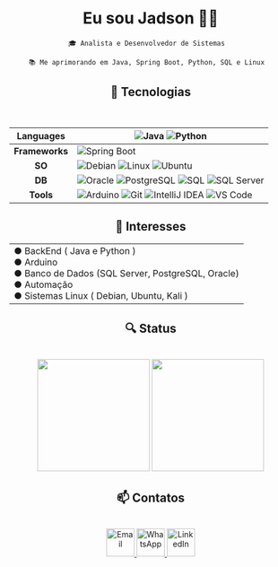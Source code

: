 <!--

**JadsonGitHub/JadsonGitHub** is a ✨ _special_ ✨ repository because its `README.md` (this file) appears on your GitHub profile.

## Hi there ✌🏾

-->

<h1 align = "center" >  Eu sou Jadson ✌🏾 </h1>

<div align="center">
    
    🎓 Analista e Desenvolvedor de Sistemas  

    📚 Me aprimorando em Java, Spring Boot, Python, SQL e Linux  
    
</div>

<!--

|![Arduino](https://img.shields.io/badge/Arduino-00979D?style=for-the-badge&logo=arduino&logoColor=white)|![Debian](https://img.shields.io/badge/Debian-A81D33?style=for-the-badge&logo=debian&logoColor=white)|![Git](https://img.shields.io/badge/Git-F05032?style=for-the-badge&logo=git&logoColor=white)|![IntelliJ IDEA](https://img.shields.io/badge/IntelliJIDEA-000000?style=for-the-badge&logo=intellij-idea&logoColor=white)|![Java](https://img.shields.io/badge/Java-ED8B00?style=for-the-badge&logo=java&logoColor=white)|![Linux](https://img.shields.io/badge/Linux-FCC624?style=for-the-badge&logo=linux&logoColor=black)|![Oracle](https://img.shields.io/badge/Oracle-F80000?style=for-the-badge&logo=oracle&logoColor=white)|
| :---: | :---: | :---: | :---: | :---: | :---: | :---: |
|![PostgreSQL](https://img.shields.io/badge/PostgreSQL-336791?style=for-the-badge&logo=postgresql&logoColor=white)|![Python](https://img.shields.io/badge/Python-3776AB?style=for-the-badge&logo=python&logoColor=white)|![Spring Boot](https://img.shields.io/badge/SpringBoot-6DB33F?style=for-the-badge&logo=spring-boot&logoColor=white)|![SQL](https://img.shields.io/badge/SQL-4479A1?style=for-the-badge&logo=sqlite&logoColor=white)|![SQL Server](https://img.shields.io/badge/SQL_Server-CC2927?style=for-the-badge&logo=microsoft-sql-server&logoColor=white)|![Ubuntu](https://img.shields.io/badge/Ubuntu-E95420?style=for-the-badge&logo=ubuntu&logoColor=white)|![VS Code](https://img.shields.io/badge/VSCode-0078d7?style=for-the-badge&logo=visual-studio-code&logoColor=white)|

| **Languages**  | <img src="https://skillicons.dev/icons?i=cpp" />   <img src="https://skillicons.dev/icons?i=java" /> <img src="https://skillicons.dev/icons?i=python" /> |
| :------------: | -------------- |
| **Frameworks** | <img src="https://skillicons.dev/icons?i=fastapi" alt="FastAPI" width="50" /> <img src="https://img.shields.io/badge/-6DB33F?style=for-the-badge&logo=spring&logoColor=white&label=" height="50" width="55" /> |
| **SO**         | <img src="https://skillicons.dev/icons?i=debian" /> <img src="https://skillicons.dev/icons?i=linux" /> <img src="https://skillicons.dev/icons?i=ubuntu" /> <img src="https://skillicons.dev/icons?i=kali" /> |
| **DB**         | <img src="https://skillicons.dev/icons?i=oracle" /> <img src="https://skillicons.dev/icons?i=postgresql" /> <img src="https://skillicons.dev/icons?i=sql" /> <img src="https://skillicons.dev/icons?i=sqlserver" /> |
| **Tools**      | <img src="https://skillicons.dev/icons?i=arduino" /> <img src="https://skillicons.dev/icons?i=git" /> <img src="https://skillicons.dev/icons?i=intelliji" /> <img src="https://skillicons.dev/icons?i=vscode" /> |

-->

<h2 align = "center" >  📡 Tecnologias </h2><br>

<div align = "center" >

| **Languages**  | ![Java](https://img.shields.io/badge/Java-ED8B00?style=for-the-badge&logo=java&logoColor=white) ![Python](https://img.shields.io/badge/Python-3776AB?style=for-the-badge&logo=python&logoColor=white)     |
| :------------: | --------------------------------------------------------------------------------------------------------------------------------------------------------------------------------------------------------- |
| **Frameworks** | ![Spring Boot](https://img.shields.io/badge/SpringBoot-6DB33F?style=for-the-badge&logo=spring-boot&logoColor=white)                                                                                       |
| **SO**         | ![Debian](https://img.shields.io/badge/Debian-A81D33?style=for-the-badge&logo=debian&logoColor=white) ![Linux](https://img.shields.io/badge/Linux-FCC624?style=for-the-badge&logo=linux&logoColor=black) ![Ubuntu](https://img.shields.io/badge/Ubuntu-E95420?style=for-the-badge&logo=ubuntu&logoColor=white)                                                                                                                                 |
| **DB**         | ![Oracle](https://img.shields.io/badge/Oracle-F80000?style=for-the-badge&logo=oracle&logoColor=white) ![PostgreSQL](https://img.shields.io/badge/PostgreSQL-336791?style=for-the-badge&logo=postgresql&logoColor=white) ![SQL](https://img.shields.io/badge/SQL-4479A1?style=for-the-badge&logo=sqlite&logoColor=white) ![SQL Server](https://img.shields.io/badge/SQL_Server-CC2927?style=for-the-badge&logo=microsoft-sql-server&logoColor=white)                                                                                                                                                                                                  |
| **Tools**      | ![Arduino](https://img.shields.io/badge/Arduino-00979D?style=for-the-badge&logo=arduino&logoColor=white) ![Git](https://img.shields.io/badge/Git-F05032?style=for-the-badge&logo=git&logoColor=white) ![IntelliJ IDEA](https://img.shields.io/badge/IntelliJIDEA-000000?style=for-the-badge&logo=intellij-idea&logoColor=white) ![VS Code](https://img.shields.io/badge/VSCode-0078d7?style=for-the-badge&logo=visual-studio-code&logoColor=white) |

</div>

<h2 align = "center" > 🧠 Interesses </h2>

<div align="center">
  
| |
|---|
| ● BackEnd ( Java e Python )<br>● Arduino<br>● Banco de Dados (SQL Server, PostgreSQL, Oracle)<br>● Automação<br>● Sistemas Linux ( Debian, Ubuntu, Kali )|

</div>

<h2 align = "center" > 🔍 Status </h2><br>

<div align="center">
  <img src="https://github-readme-stats.vercel.app/api?username=jadsongithub&show_icons=true&theme=dark#gh-dark-mode-only" height="200" />
  <img src="https://github-readme-stats.vercel.app/api/top-langs/?username=jadsongithub&layout=donut&theme=dark#gh-dark-mode-only" height="200" />
</div>

<!--
<div align = "center" ><img src = "https://github-readme-stats.vercel.app/api/wakatime?username=b630055d-d1c2-4dc3-b5f3-bd152fccc0b9&layout=compact&theme=dark#gh-dark-mode-only&hide_progress=false&display_format=percent" /></div>
-->

<h2 align = "center" > 📫 Contatos </h2><br>

<div align = "center" >
  
<a href="mailto:jadson.nascimento060@academico.ifs.edu.br" target="_blank">
  <img src="https://img.icons8.com/color/48/000000/email.png"  alt="Email" width="50" height="50" />
</a>

<a href="https://wa.me/+5579998290696" target="_blank">
  <img src="https://img.icons8.com/color/48/000000/whatsapp.png"  alt="WhatsApp" width="50" height="50" />
</a>

<a href="https://br.linkedin.com/in/jadson-nascimento-0600371b6"  target="_blank">
    <img src="https://img.icons8.com/color/48/000000/linkedin.png"  alt="LinkedIn" width="50" height="50" />
</a>

</div>

<h1 align="center"></h1>
